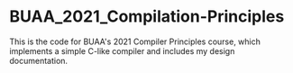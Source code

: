 # BUAA_2021_Compilation-Principles
This is the code for BUAA's 2021 Compiler Principles course, which implements a simple C-like compiler and includes my design documentation.
